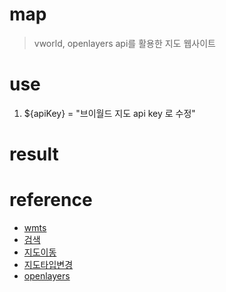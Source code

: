 # map
> vworld, openlayers api를 활용한 지도 웹사이트

# use
<ol>
    <li>${apiKey} = "브이월드 지도 api key 로 수정"</li>
</ol>

# result

# reference
* [wmts](https://www.vworld.kr/dev/v4dv_wmtsguide_s001.do)
* [검색](https://www.vworld.kr/dev/v4dv_icbsource_s002.do?pageIndex=1&searchCondition=0&searchKeyword=%EA%B2%80%EC%83%89&searchOrder=0&brdIde=SRC_0000000000000015)
* [지도이동](https://www.vworld.kr/dev/v4dv_opn2dmap2exam_s002.do?exaIde=EXAID_07000000000003)
* [지도타입변경](https://www.vworld.kr/dev/v4dv_opn2dmap2exam_s002.do?exaIde=EXAID_07000000000004)
* [openlayers](https://github.com/openlayers/openlayers)
